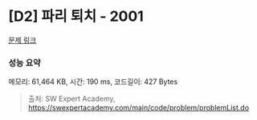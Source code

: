 # [D2] 파리 퇴치 - 2001 

[문제 링크](https://swexpertacademy.com/main/code/problem/problemDetail.do?contestProbId=AV5PzOCKAigDFAUq) 

### 성능 요약

메모리: 61,464 KB, 시간: 190 ms, 코드길이: 427 Bytes



> 출처: SW Expert Academy, https://swexpertacademy.com/main/code/problem/problemList.do